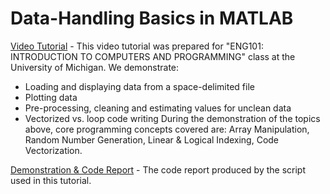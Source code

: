 # Data-Handling Basics in MATLAB

[Video Tutorial](https://www.youtube.com/watch?v=llQUDrlVVE8) - This video tutorial was prepared for "ENG101: INTRODUCTION TO COMPUTERS AND PROGRAMMING" class at the University of Michigan. We demonstrate:
   - Loading and displaying data from a space-delimited file
   - Plotting data
   - Pre-processing, cleaning and estimating values for unclean data
   - Vectorized vs. loop code writing
 During the demonstration of the topics above, core programming concepts covered are: Array  Manipulation, Random Number Generation, Linear & Logical Indexing, Code Vectorization. 

[Demonstration & Code Report](/demoENG101.pdf) - The code report produced by the script used in this tutorial.

